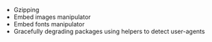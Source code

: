 * Gzipping
* Embed images manipulator
* Embed fonts manipulator
* Gracefully degrading packages using helpers to detect user-agents